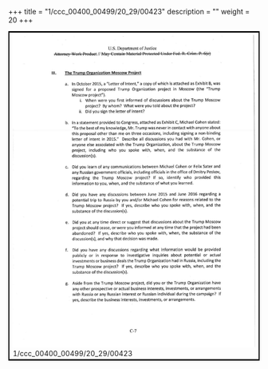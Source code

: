 +++
title = "1/ccc_00400_00499/20_29/00423"
description = ""
weight = 20
+++

<table style="border:2px solid black;max-width:800px;max-height:800px;" 
><tr><td>
<img class="center-fit-jpg"
src="/jpg_/jpg_mueller_report_searchable_423.jpg">
1/ccc_00400_00499/20_29/00423
</img></td></tr></table>
